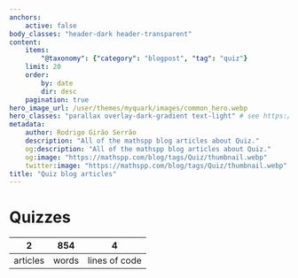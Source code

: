 ```yaml
---
anchors:
    active: false
body_classes: "header-dark header-transparent"
content:
    items:
        "@taxonomy": {"category": "blogpost", "tag": "quiz"}
    limit: 20
    order:
        by: date
        dir: desc
    pagination: true
hero_image_url: /user/themes/myquark/images/common_hero.webp
hero_classes: "parallax overlay-dark-gradient text-light" # see https://demo.getgrav.org/blog-skeleton/blog/hero-classes
metadata:
    author: Rodrigo Girão Serrão
    description: "All of the mathspp blog articles about Quiz."
    og:description: "All of the mathspp blog articles about Quiz."
    og:image: "https://mathspp.com/blog/tags/Quiz/thumbnail.webp"
    twitter:image: "https://mathspp.com/blog/tags/Quiz/thumbnail.webp"
title: "Quiz blog articles"
---
```



# Quizzes


<table class="stats-table">
    <thead>
        <tr>
            <th style="text-align: center;">2</th>
            <th style="text-align: center;">854</th>
            <th style="text-align: center;">4</th>
        </tr>
    </thead>
    <tbody>
        <tr>
            <td style="text-align: center;">articles</td>
            <td style="text-align: center;">words</td>
            <td style="text-align: center;">lines of code</td>
        </tr>
    </tbody>
</table>